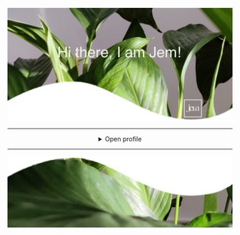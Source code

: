 [comment]: <> (well hello!)
[comment]: <> (colours [#F1F7ED,#04080F])

[comment]: <> (header)

![header](Assets/header.png)



[comment]: <> (drop down section)
___

<details align="middle">
<summary>Open profile</summary>

___

<h4> Languages </h4>

___

<details align="middle">
<summary font> Trophies </summary>

[![trophy](https://github-profile-trophy.vercel.app/?username=jrlove11&theme=chalk)](https://github.com/ryo-ma/github-profile-trophy)
</details>

___

<details align="middle">
<summary font> Just a little meme for you </summary>

<img src='https://random-memer.herokuapp.com/' title="Meme" alt="Please refresh the page if the meme doesn't show up.">
</details>

</details>

___


[comment]: <> (footer)
![footer](Assets/footer.png)
